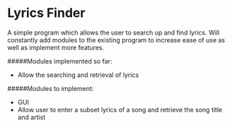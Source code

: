 # Lyrics Finder

A simple program which allows the user to search up and find lyrics. Will constantly add modules to the existing program to increase ease of use as well as implement more features.


#####Modules implemented so far:
   - Allow the searching and retrieval of lyrics

#####Modules to implement:
   - GUI
   - Allow user to enter a subset lyrics of a song and retrieve the song title and artist
